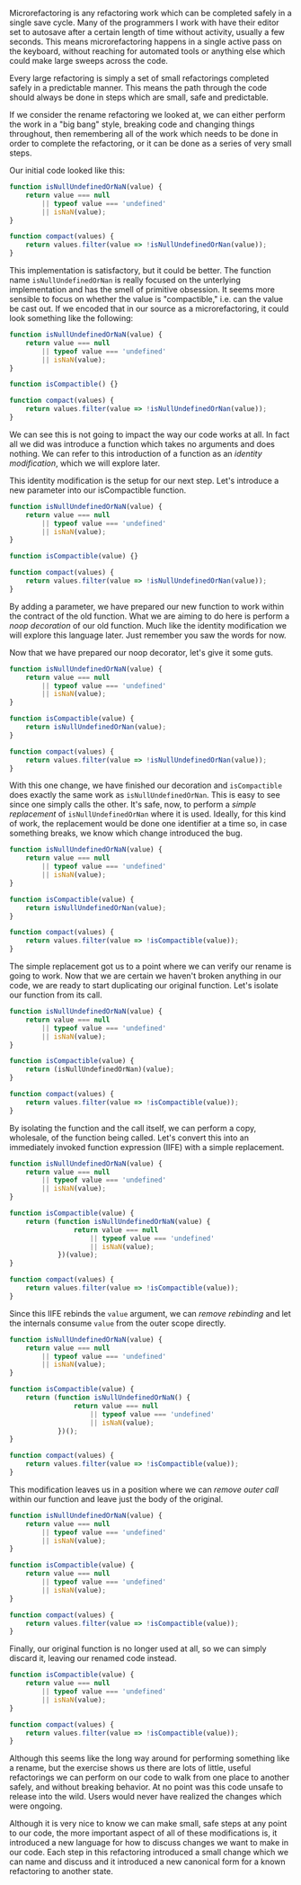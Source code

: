 <!--bl
(filemeta
    (title "Microrefactoring"))
/bl-->

Microrefactoring is any refactoring work which can be completed safely in a single save cycle. Many of the programmers I work with have their editor set to autosave after a certain length of time without activity, usually a few seconds.  This means microrefactoring happens in a single active pass on the keyboard, without reaching for automated tools or anything else which could make large sweeps across the code.

Every large refactoring is simply a set of small refactorings completed safely in a predictable manner. This means the path through the code should always be done in steps which are small, safe and predictable.

If we consider the rename refactoring we looked at, we can either perform the work in a "big bang" style, breaking code and changing things throughout, then remembering all of the work which needs to be done in order to complete the refactoring, or it can be done as a series of very small steps.

Our initial code looked like this:

```javascript
function isNullUndefinedOrNaN(value) {
    return value === null 
        || typeof value === 'undefined' 
        || isNaN(value);
}

function compact(values) {
    return values.filter(value => !isNullUndefinedOrNan(value));
}
```

This implementation is satisfactory, but it could be better.  The function name `isNullUndefinedOrNan` is really focused on the unterlying implementation and has the smell of primitive obsession.  It seems more sensible to focus on whether the value is "compactible," i.e. can the value be cast out.  If we encoded that in our source as a microrefactoring, it could look something like the following:

```javascript
function isNullUndefinedOrNaN(value) {
    return value === null 
        || typeof value === 'undefined' 
        || isNaN(value);
}

function isCompactible() {}

function compact(values) {
    return values.filter(value => !isNullUndefinedOrNan(value));
}
```

We can see this is not going to impact the way our code works at all.  In fact all we did was introduce a function which takes no arguments and does nothing.  We can refer to this introduction of a function as an *identity modification*, which we will explore later.

This identity modification is the setup for our next step.  Let's introduce a new parameter into our isCompactible function.

```javascript
function isNullUndefinedOrNaN(value) {
    return value === null 
        || typeof value === 'undefined' 
        || isNaN(value);
}

function isCompactible(value) {}

function compact(values) {
    return values.filter(value => !isNullUndefinedOrNan(value));
}
```

By adding a parameter, we have prepared our new function to work within the contract of the old function.  What we are aiming to do here is perform a *noop decoration* of our old function. Much like the identity modification we will explore this language later.  Just remember you saw the words for now.

Now that we have prepared our noop decorator, let's give it some guts.

```javascript
function isNullUndefinedOrNaN(value) {
    return value === null 
        || typeof value === 'undefined' 
        || isNaN(value);
}

function isCompactible(value) {
    return isNullUndefinedOrNan(value);
}

function compact(values) {
    return values.filter(value => !isNullUndefinedOrNan(value));
}
```

With this one change, we have finished our decoration and `isCompactible` does exactly the same work as `isNullUndefinedOrNan`.  This is easy to see since one simply calls the other.  It's safe, now, to perform a *simple replacement* of `isNullUndefinedOrNan` where it is used.  Ideally, for this kind of work, the replacement would be done one identifier at a time so, in case something breaks, we know which change introduced the bug.

```javascript
function isNullUndefinedOrNaN(value) {
    return value === null 
        || typeof value === 'undefined' 
        || isNaN(value);
}

function isCompactible(value) {
    return isNullUndefinedOrNan(value);
}

function compact(values) {
    return values.filter(value => !isCompactible(value));
}
```

The simple replacement got us to a point where we can verify our rename is going to work. Now that we are certain we haven't broken anything in our code, we are ready to start duplicating our original function.  Let's isolate our function from its call.

```javascript
function isNullUndefinedOrNaN(value) {
    return value === null 
        || typeof value === 'undefined' 
        || isNaN(value);
}

function isCompactible(value) {
    return (isNullUndefinedOrNan)(value);
}

function compact(values) {
    return values.filter(value => !isCompactible(value));
}
```

By isolating the function and the call itself, we can perform a copy, wholesale, of the function being called.  Let's convert this into an immediately invoked function expression (IIFE) with a simple replacement.

```javascript
function isNullUndefinedOrNaN(value) {
    return value === null 
        || typeof value === 'undefined' 
        || isNaN(value);
}

function isCompactible(value) {
    return (function isNullUndefinedOrNaN(value) {
                return value === null 
                    || typeof value === 'undefined' 
                    || isNaN(value);
            })(value);
}

function compact(values) {
    return values.filter(value => !isCompactible(value));
}
```

Since this IIFE rebinds the `value` argument, we can *remove rebinding* and let the internals consume `value` from the outer scope directly.

```javascript
function isNullUndefinedOrNaN(value) {
    return value === null 
        || typeof value === 'undefined' 
        || isNaN(value);
}

function isCompactible(value) {
    return (function isNullUndefinedOrNaN() {
                return value === null 
                    || typeof value === 'undefined' 
                    || isNaN(value);
            })();
}

function compact(values) {
    return values.filter(value => !isCompactible(value));
}
```

This modification leaves us in a position where we can *remove outer call* within our function and leave just the body of the original.

```javascript
function isNullUndefinedOrNaN(value) {
    return value === null 
        || typeof value === 'undefined' 
        || isNaN(value);
}

function isCompactible(value) {
    return value === null 
        || typeof value === 'undefined' 
        || isNaN(value);
}

function compact(values) {
    return values.filter(value => !isCompactible(value));
}
```

Finally, our original function is no longer used at all, so we can simply discard it, leaving our renamed code instead.

```javascript
function isCompactible(value) {
    return value === null 
        || typeof value === 'undefined' 
        || isNaN(value);
}

function compact(values) {
    return values.filter(value => !isCompactible(value));
}
```

Although this seems like the long way around for performing something like a rename, but the exercise shows us there are lots of little, useful refactorings we can perform on our code to walk from one place to another safely, and without breaking behavior. At no point was this code unsafe to release into the wild.  Users would never have realized the changes which were ongoing.

Although it is very nice to know we can make small, safe steps at any point to our code, the more important aspect of all of these modifications is, it introduced a new language for how to discuss changes we want to make in our code. Each step in this refactoring introduced a small change which we can name and discuss and it introduced a new canonical form for a known refactoring to another state.